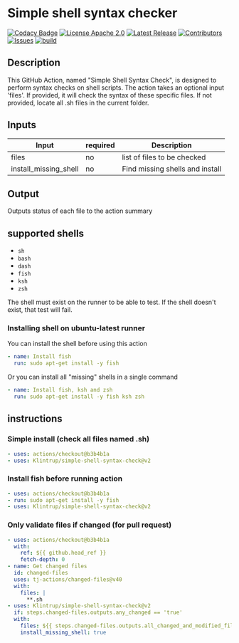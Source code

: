 # Simple shell syntax checker

[![Codacy Badge](https://app.codacy.com/project/badge/Grade/c12b74a6c6504e88b38ea605ff2d5352)](https://app.codacy.com/gh/Klintrup/simple-shell-syntax-check/dashboard)
[![License Apache 2.0](https://img.shields.io/github/license/Klintrup/simple-shell-syntax-check)](https://github.com/Klintrup/simple-shell-syntax-check/blob/main/LICENSE)
[![Latest Release](https://img.shields.io/github/v/release/Klintrup/simple-shell-syntax-check)](https://github.com/Klintrup/simple-shell-syntax-check/releases)
[![Contributors](https://img.shields.io/github/contributors-anon/Klintrup/simple-shell-syntax-check)](https://github.com/Klintrup/simple-shell-syntax-check/graphs/contributors)
[![Issues](https://img.shields.io/github/issues/Klintrup/simple-shell-syntax-check)](https://github.com/Klintrup/simple-shell-syntax-check/issues)
[![build](https://img.shields.io/github/actions/workflow/status/Klintrup/simple-shell-syntax-check/lint.yml)](https://github.com/Klintrup/simple-shell-syntax-check/actions/workflows/lint.yml)

## Description

This GitHub Action, named "Simple Shell Syntax Check", is designed to perform
syntax checks on shell scripts. The action takes an optional input 'files'. If
provided, it will check the syntax of these specific files. If not provided,
locate all .sh files in the current folder.

## Inputs

| Input                 | required | Description                     |
| --------------------- | -------- | ------------------------------- |
| files                 | no       | list of files to be checked     |
| install_missing_shell | no       | Find missing shells and install |

## Output

Outputs status of each file to the action summary

## supported shells

- `sh`
- `bash`
- `dash`
- `fish`
- `ksh`
- `zsh`

The shell must exist on the runner to be able to test. If the shell doesn't
exist, that test will fail.

### Installing shell on ubuntu-latest runner

You can install the shell before using this action

```yaml
- name: Install fish
  run: sudo apt-get install -y fish
```

Or you can install all "missing" shells in a single command

```yaml
- name: Install fish, ksh and zsh
  run: sudo apt-get install -y fish ksh zsh
```

## instructions

### Simple install (check all files named .sh)

```yaml
- uses: actions/checkout@b3b4b1a
- uses: Klintrup/simple-shell-syntax-check@v2
```

### Install fish before running action

```yaml
- uses: actions/checkout@b3b4b1a
- run: sudo apt-get install -y fish
- uses: Klintrup/simple-shell-syntax-check@v2
```

### Only validate files if changed (for pull request)

```yaml
- uses: actions/checkout@b3b4b1a
  with:
    ref: ${{ github.head_ref }}
    fetch-depth: 0
- name: Get changed files
  id: changed-files
  uses: tj-actions/changed-files@v40
  with:
    files: |
      **.sh
- uses: Klintrup/simple-shell-syntax-check@v2
  if: steps.changed-files.outputs.any_changed == 'true'
  with:
    files: ${{ steps.changed-files.outputs.all_changed_and_modified_files }}
    install_missing_shell: true
```
